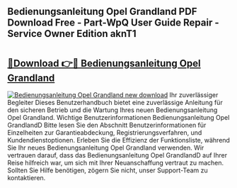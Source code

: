 ## Bedienungsanleitung Opel Grandland PDF Download Free - Part-WpQ User Guide Repair - Service Owner Edition aknT1

# <h2><a href="http://df1h03j.blite.top/?on=Bedienungsanleitung+Opel+Grandland">🔗Download 👉🔴 Bedienungsanleitung Opel Grandland</a></h2>

[![Bedienungsanleitung Opel Grandland new download](https://i.imgur.com/lujVjoI.png)](http://df1h03j.blite.top/?on=Bedienungsanleitung+Opel+Grandland)
Ihr zuverlässiger Begleiter Dieses Benutzerhandbuch bietet eine zuverlässige Anleitung für den sicheren Betrieb und die Wartung Ihres neuen Bedienungsanleitung Opel Grandland. Wichtige Benutzerinformationen Bedienungsanleitung Opel GrandlandD Bitte lesen Sie den Abschnitt Benutzerinformationen für Einzelheiten zur Garantieabdeckung, Registrierungsverfahren, und Kundendienstoptionen. Erleben Sie die Effizienz der Funktionsliste, während Sie Ihr neues Bedienungsanleitung Opel Grandland verwenden. Wir vertrauen darauf, dass das Bedienungsanleitung Opel GrandlandD auf Ihrer Reise hilfreich war, um sich mit Ihrer Neuanschaffung vertraut zu machen. Sollten Sie Hilfe benötigen, zögern Sie nicht, unser Support-Team zu kontaktieren.
